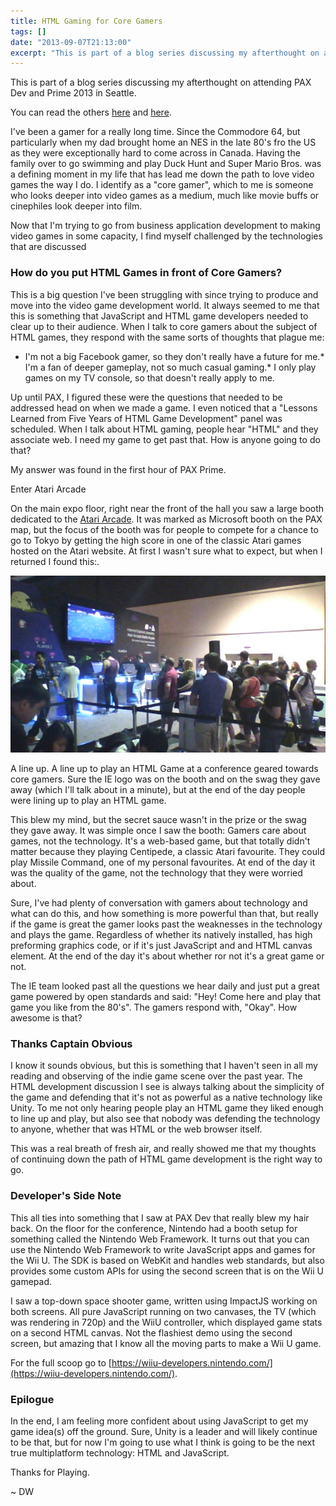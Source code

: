 ```yaml
---
title: HTML Gaming for Core Gamers
tags: []
date: "2013-09-07T21:13:00"
excerpt: "This is part of a blog series discussing my afterthought on attending PAX Dev and Prime 2013 in Seattle."
---
```


[1]: IEatPAX.jpg

This is part of a blog series discussing my afterthought on attending PAX Dev and Prime 2013 in Seattle.

You can read the others [here](http://www.davidwesst.com/html-gaming-for-core-gamers/) and [here](http://www.davidwesst.com/html-gaming-for-core-gamers/).  

I've been a gamer for a really long time. Since the Commodore 64, but particularly when my dad brought home an NES in the late 80's fro the US as they were exceptionally hard to come across in Canada. Having the family over to go swimming and play Duck Hunt and Super Mario Bros. was a defining moment in my life that has lead me down the path to love video games the way I do. I identify as a "core gamer", which to me is someone who looks deeper into video games as a medium, much like movie buffs or cinephiles look deeper into film. 

Now that I'm trying to go from business application development to making video games in some capacity, I find myself challenged by the technologies that are discussed 

### How do you put HTML Games in front of Core Gamers?

This is a big question I've been struggling with since trying to produce and move into the video game development world. It always seemed to me that this is something that JavaScript and HTML game developers needed to clear up to their audience. When I talk to core gamers about the subject of HTML games, they respond with the same sorts of thoughts that plague me: 

*   I'm not a big Facebook gamer, so they don't really have a future for me.*   I'm a fan of deeper gameplay, not so much casual gaming.*   I only play games on my TV console, so that doesn't really apply to me.

Up until PAX, I figured these were the questions that needed to be addressed head on when we made a game. I even noticed that a "Lessons Learned from Five Years of HTML Game Development" panel was scheduled. When I talk about HTML gaming, people hear "HTML" and they associate web. I need my game to get past that. How is anyone going to do that? 

My answer was found in the first hour of PAX Prime. 

Enter Atari Arcade 

On the main expo floor, right near the front of the hall you saw a large booth dedicated to the [Atari Arcade](http://atari.com/arcade). It was marked as Microsoft booth on the PAX map, but the focus of the booth was for people to compete for a chance to go to Tokyo by getting the high score in one of the classic Atari games hosted on the Atari website. At first I wasn't sure what to expect, but when I returned I found this:. 

![1]

A line up. A line up to play an HTML Game at a conference geared towards core gamers. Sure the IE logo was on the booth and on the swag they gave away (which I'll talk about in a minute), but at the end of the day people were lining up to play an HTML game. 

This blew my mind, but the secret sauce wasn't in the prize or the swag they gave away. It was simple once I saw the booth: Gamers care about games, not the technology. It's a web-based game, but that totally didn't matter because they playing Centipede, a classic Atari favourite. They could play Missile Command, one of my personal favourites. At end of the day it was the quality of the game, not the technology that they were worried about. 

Sure, I've had plenty of conversation with gamers about technology and what can do this, and how something is more powerful than that, but really if the game is great the gamer looks past the weaknesses in the technology and plays the game. Regardless of whether its natively installed, has high preforming graphics code, or if it's just JavaScript and and HTML canvas element. At the end of the day it's about whether ror not it's a great game or not. 

The IE team looked past all the questions we hear daily and just put a great game powered by open standards and said: "Hey! Come here and play that game you like from the 80's". The gamers respond with, "Okay". How awesome is that? 

### Thanks Captain Obvious

I know it sounds obvious, but this is something that I haven't seen in all my reading and observing of the indie game scene over the past year. The HTML development discussion I see is always talking about the simplicity of the game and defending that it's not as powerful as a native technology like Unity. To me not only hearing people play an HTML game they liked enough to line up and play, but also see that nobody was defending the technology to anyone, whether that was HTML or the web browser itself. 

This was a real breath of fresh air, and really showed me that my thoughts of continuing down the path of HTML game development is the right way to go. 

### Developer's Side Note

This all ties into something that I saw at PAX Dev that really blew my hair back. On the floor for the conference, Nintendo had a booth setup for something called the Nintendo Web Framework. It turns out that you can use the Nintendo Web Framework to write JavaScript apps and games for the Wii U. The SDK is based on WebKit and handles web standards, but also provides some custom APIs for using the second screen that is on the Wii U gamepad. 

I saw a top-down space shooter game, written using ImpactJS working on both screens. All pure JavaScript running on two canvases, the TV (which was rendering in 720p) and the WiiU controller, which displayed game stats on a second HTML canvas. Not the flashiest demo using the second screen, but amazing that I know all the moving parts to make a Wii U game. 

For the full scoop go to [https://wiiu-developers.nintendo.com/](https://wiiu-developers.nintendo.com/).

### Epilogue

In the end, I am feeling more confident about using JavaScript to get my game idea(s) off the ground. Sure, Unity is a leader and will likely continue to be that, but for now I'm going to use what I think is going to be the next true multiplatform technology: HTML and JavaScript. 

Thanks for Playing. 

~ DW